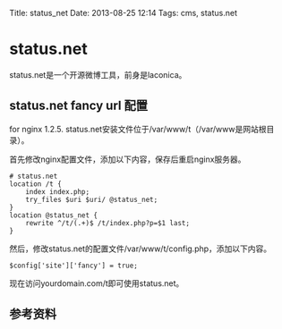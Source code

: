 Title: status_net
Date: 2013-08-25 12:14
Tags: cms, status.net

# status.net

status.net是一个开源微博工具，前身是laconica。

## status.net fancy url 配置

for nginx 1.2.5. status.net安装文件位于/var/www/t（/var/www是网站根目录）。

首先修改nginx配置文件，添加以下内容，保存后重启nginx服务器。

	
	# status.net
	location /t {
	    index index.php;
	    try_files $uri $uri/ @status_net;
	}
	location @status_net {
	    rewrite ^/t/(.+)$ /t/index.php?p=$1 last;
	}

然后，修改status.net的配置文件/var/www/t/config.php，添加以下内容。

	
	$config['site']['fancy'] = true;

现在访问yourdomain.com/t即可使用status.net。

## 参考资料

